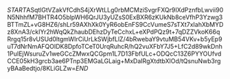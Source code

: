 $START$ASqtlGtVZakVfCdhS4jXrWtLLg0rbMCMziSvgrFXQr9IXdPznfbLwvii90N5NhhfM7BHTR4O5blpWH6QrJU3yUZsS0ExBXR6zKUkNb8ceVfhP3Yzwg3BTTmZL+vG8HZ6/shLr59AXhXk0YyR6obEnFS9CcVumeS7sTXt7xIahXbMYDz8XnA3/ckIYr2hWqQkZhaubDEhzDyTeCchxL+eXPdPQz9t+7qDZZVkoK66qRrgq15r8vUSUd0ltgmWIrCiUrLkSWjbfLlZ/4bRwebaY9vtuMB54VKv+b5yEp9uT7dNrNmAFQOIDK8DpfoTCeT0UrqRuhcR/hQ2vuXFbY7J5+LfC2d89wkDnh1PuIEjWsuruZv1weGCcZMwxQCGpm1L7D13FbfULc+ODQcC13Z6PYYOUfvdCCE05kH3grcb3ae6PTnp3EMGaLGLaig+MxDaIRgXtdtbXlOd/tQsnuNwb3rgyBAaBedtjo/8KLiGLZw=$END$